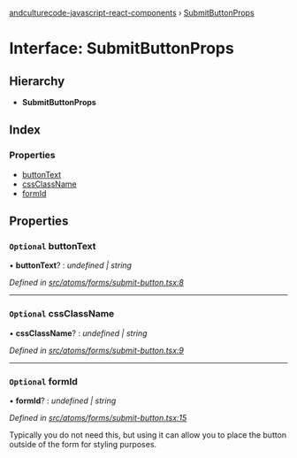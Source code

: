 [andculturecode-javascript-react-components](../README.md) › [SubmitButtonProps](submitbuttonprops.md)

# Interface: SubmitButtonProps

## Hierarchy

* **SubmitButtonProps**

## Index

### Properties

* [buttonText](submitbuttonprops.md#optional-buttontext)
* [cssClassName](submitbuttonprops.md#optional-cssclassname)
* [formId](submitbuttonprops.md#optional-formid)

## Properties

### `Optional` buttonText

• **buttonText**? : *undefined | string*

*Defined in [src/atoms/forms/submit-button.tsx:8](https://github.com/AndcultureCode/AndcultureCode.JavaScript.React.Components/blob/29c8649/src/atoms/forms/submit-button.tsx#L8)*

___

### `Optional` cssClassName

• **cssClassName**? : *undefined | string*

*Defined in [src/atoms/forms/submit-button.tsx:9](https://github.com/AndcultureCode/AndcultureCode.JavaScript.React.Components/blob/29c8649/src/atoms/forms/submit-button.tsx#L9)*

___

### `Optional` formId

• **formId**? : *undefined | string*

*Defined in [src/atoms/forms/submit-button.tsx:15](https://github.com/AndcultureCode/AndcultureCode.JavaScript.React.Components/blob/29c8649/src/atoms/forms/submit-button.tsx#L15)*

Typically you do not need this, but using it can allow you to
place the button outside of the form for styling purposes.
